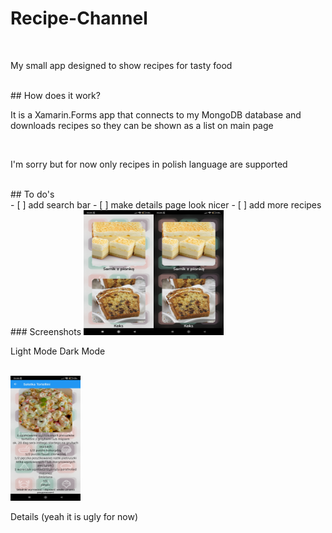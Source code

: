 # Recipe-Channel
<br>
<p>My small app designed to show recipes for tasty food</p>
<br>
## How does it work?
<br>
<p>It is a Xamarin.Forms app that connects to my MongoDB database and downloads recipes so they can be shown as a list on main page</p>
<br>
<p>I'm sorry but for now only recipes in polish language are supported</p>
<br>
## To do's
<br>
- [ ] add search bar
- [ ] make details page look nicer
- [ ] add more recipes
<br>
### Screenshots
<img src="https://raw.githubusercontent.com/theKapcioszek/Recipe-Channel/master/screenshots/1680292650639.jpg" height=200 width=112/><img src="https://raw.githubusercontent.com/theKapcioszek/Recipe-Channel/master/screenshots/1680292650653.jpg" height=200 width=112/>
<br>
<p>Light Mode       Dark Mode</p>
<br>
<img src="https://raw.githubusercontent.com/theKapcioszek/Recipe-Channel/master/screenshots/1680292650627.jpg" height=200 width=112/>
<br>
<p>Details (yeah it is ugly for now)</p>
